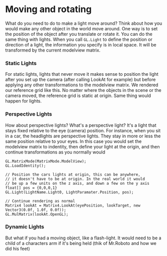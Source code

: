 # Moving and rotating
What do you need to do to make a light move around? Think about how you would make any other object in the world move around. One way is to set the position of the object after you translate or rotate it. You can do the same thing with lights. When you call ```GL.Light``` to define the position or direction of a light, the information you specify is in local space. It will be transformed by the current modelview matrix.

### Static Lights
For static lights, lights that never move it makes sense to position the light after you set up the camera (after calling LookAt for example) but before applying any other transformations to the modelview matrix. We rendered our reference grid like this. No matter where the objects in the scene or the camera moved, the reference grid is static at origin. Same thing would happen for lights.

### Perspective Lights
How about perspective lights? What's a perspective light? It's a light that stays fixed relative to the eye (camera) position. For instance, when you sit in a car, the headlights are perspective lights. They stay in more or less the same position relative to your eyes. In this case you would set the modelview matrix to indentity, then define your light at the origin, and then continue transformations as you normally would

```
GL.MatrixMode(MatrixMode.ModelView);
GL.LoadIdentity();

// Position the cars lights at origin, this can be anywhere,
// it doesn't have to be at origin. In the real world it would
// be up a few units on the z axis, and down a few on the y axis
float[] pos = {0,0,0,1}
GL.Light(LightName.Light0, LightParamater.Position, pos);

// Continue rendering as normal
Matrix4 lookAt = Matrix4.LookAt(eyePosition, lookTarget, new Vector3(0.0f, 1.0f, 0.0f));
GL.MulMatrix(lookAt.OpenGL);
```

### Dynamic Lights
But what if you had a moving object, like a flash-light. It would need to be a child of a characters arm if it's being held (thik of Mr.Roboto and how we did his feet) 